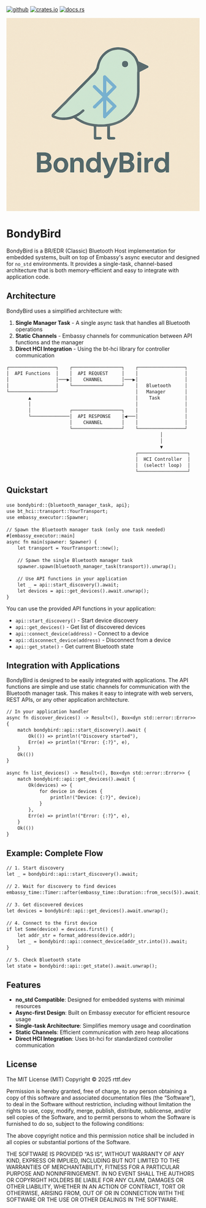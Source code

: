 [<img alt="github" src="https://img.shields.io/badge/github-rttfd/bondybird-37a8e0?style=for-the-badge&labelColor=555555&logo=github" height="20">](https://github.com/rttfd/bondybird)
[<img alt="crates.io" src="https://img.shields.io/crates/v/bondybird.svg?style=for-the-badge&color=ff8b94&logo=rust" height="20">](https://crates.io/crates/bondybird)
[<img alt="docs.rs" src="https://img.shields.io/badge/docs.rs-bondybird-bedc9c?style=for-the-badge&labelColor=555555&logo=docs.rs" height="20">](https://docs.rs/bondybird)

![Dall-E generated bondybird image](https://raw.githubusercontent.com/rttfd/static/refs/heads/main/bondybird/bondybird.png)

# BondyBird

BondyBird is a BR/EDR (Classic) Bluetooth Host implementation for embedded systems, built on top of Embassy's async executor and designed for `no_std` environments. It provides a single-task, channel-based architecture that is both memory-efficient and easy to integrate with application code.

## Architecture

BondyBird uses a simplified architecture with:

1. **Single Manager Task** - A single async task that handles all Bluetooth operations
2. **Static Channels** - Embassy channels for communication between API functions and the manager
3. **Direct HCI Integration** - Using the bt-hci library for controller communication

```
┌─────────────────┐    ┌──────────────────┐    ┌─────────────────┐
│  API Functions  │    │  API REQUEST     │    │                 │
│                 │───▶│    CHANNEL       │───▶│                 │
│                 │    └──────────────────┘    │   Bluetooth     │
└─────────────────┘                            │   Manager       │
        ▲                                      │    Task         │
        │                                      │                 │
        │              ┌──────────────────┐    │                 │
        └──────────────│  API RESPONSE    │◀───│                 │
                       │    CHANNEL       │    │                 │
                       └──────────────────┘    └─────────────────┘
                                                        │
                                                        │
                                                        ▼
                                               ┌──────────────────┐
                                               │  HCI Controller  │
                                               │  (select! loop)  │
                                               └──────────────────┘
```

## Quickstart

```rust,no_run,ignore
use bondybird::{bluetooth_manager_task, api};
use bt_hci::transport::YourTransport;
use embassy_executor::Spawner;

// Spawn the Bluetooth manager task (only one task needed)
#[embassy_executor::main]
async fn main(spawner: Spawner) {
    let transport = YourTransport::new();
    
    // Spawn the single Bluetooth manager task
    spawner.spawn(bluetooth_manager_task(transport)).unwrap();
    
    // Use API functions in your application
    let _ = api::start_discovery().await;
    let devices = api::get_devices().await.unwrap();
}
```

You can use the provided API functions in your application:
- `api::start_discovery()` - Start device discovery
- `api::get_devices()` - Get list of discovered devices
- `api::connect_device(address)` - Connect to a device
- `api::disconnect_device(address)` - Disconnect from a device
- `api::get_state()` - Get current Bluetooth state

## Integration with Applications

BondyBird is designed to be easily integrated with applications. The API functions are simple and use static channels for communication with the Bluetooth manager task. This makes it easy to integrate with web servers, REST APIs, or any other application architecture.

```rust,no_run,ignore
// In your application handler
async fn discover_devices() -> Result<(), Box<dyn std::error::Error>> {
    match bondybird::api::start_discovery().await {
        Ok(()) => println!("Discovery started"),
        Err(e) => println!("Error: {:?}", e),
    }
    Ok(())
}

async fn list_devices() -> Result<(), Box<dyn std::error::Error>> {
    match bondybird::api::get_devices().await {
        Ok(devices) => {
            for device in devices {
                println!("Device: {:?}", device);
            }
        },
        Err(e) => println!("Error: {:?}", e),
    }
    Ok(())
}
```

## Example: Complete Flow

```rust,no_run,ignore
// 1. Start discovery
let _ = bondybird::api::start_discovery().await;

// 2. Wait for discovery to find devices
embassy_time::Timer::after(embassy_time::Duration::from_secs(5)).await;

// 3. Get discovered devices
let devices = bondybird::api::get_devices().await.unwrap();

// 4. Connect to the first device
if let Some(device) = devices.first() {
    let addr_str = format_address(device.addr);
    let _ = bondybird::api::connect_device(addr_str.into()).await;
}

// 5. Check Bluetooth state
let state = bondybird::api::get_state().await.unwrap();
```

## Features

- **no_std Compatible**: Designed for embedded systems with minimal resources
- **Async-first Design**: Built on Embassy executor for efficient resource usage
- **Single-task Architecture**: Simplifies memory usage and coordination
- **Static Channels**: Efficient communication with zero heap allocations
- **Direct HCI Integration**: Uses bt-hci for standardized controller communication

## License

The MIT License (MIT)
Copyright © 2025 rttf.dev

Permission is hereby granted, free of charge, to any person obtaining a copy of this software and associated documentation files (the “Software”), to deal in the Software without restriction, including without limitation the rights to use, copy, modify, merge, publish, distribute, sublicense, and/or sell copies of the Software, and to permit persons to whom the Software is furnished to do so, subject to the following conditions:

The above copyright notice and this permission notice shall be included in all copies or substantial portions of the Software.

THE SOFTWARE IS PROVIDED “AS IS”, WITHOUT WARRANTY OF ANY KIND, EXPRESS OR IMPLIED, INCLUDING BUT NOT LIMITED TO THE WARRANTIES OF MERCHANTABILITY, FITNESS FOR A PARTICULAR PURPOSE AND NONINFRINGEMENT. IN NO EVENT SHALL THE AUTHORS OR COPYRIGHT HOLDERS BE LIABLE FOR ANY CLAIM, DAMAGES OR OTHER LIABILITY, WHETHER IN AN ACTION OF CONTRACT, TORT OR OTHERWISE, ARISING FROM, OUT OF OR IN CONNECTION WITH THE SOFTWARE OR THE USE OR OTHER DEALINGS IN THE SOFTWARE.
